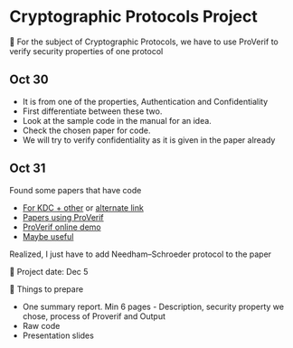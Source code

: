 # Cryptographic Protocols Project

📌 For the subject of Cryptographic Protocols, we have to use ProVerif to verify security properties of one protocol

## Oct 30
* It is from one of the properties, Authentication and Confidentiality
* First differentiate between these two.
* Look at the sample code in the manual for an idea.
* Check the chosen paper for code.
* We will try to verify confidentiality as it is given in the paper already

## Oct 31

Found some papers that have code
*  [For KDC + other](https://hal.science/hal-01689790/document) or [alternate link](https://sancy.iut.uca.fr/~lafourcade/PAPERS/PDF/BLGR17.pdf)
*  [Papers using ProVerif](https://bblanche.gitlabpages.inria.fr/proverif/proverif-users.html)
*  [ProVerif online demo](http://proverif20.paris.inria.fr/index.php)
*  [Maybe useful](https://journalofcloudcomputing.springeropen.com/articles/10.1186/s13677-023-00464-0)

Realized, I just have to add Needham–Schroeder protocol to the paper

📆 Project date: Dec 5

🛒 Things to prepare

- One summary report. Min 6 pages - Description, security property we chose, process of Proverif and Output
- Raw code
- Presentation slides
